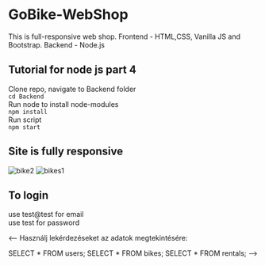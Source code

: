 # GoBike-WebShop
This is full-responsive web shop. Frontend - HTML,CSS, Vanilla JS and Bootstrap. Backend - Node.js

## Tutorial for node js part 4
Clone repo, navigate to Backend folder </br>
`cd Backend` </br>
Run node to install node-modules </br>
`npm install` </br>
Run script </br>
`npm start` </br>
<!-- Navigate in your browser to *http://localhost:3000/index.html* </br> -->

## Site is fully responsive
![bike2](https://user-images.githubusercontent.com/39196212/167292053-fecdc571-4aa5-41f0-bdce-606b121557f9.png)
![bikes1](https://user-images.githubusercontent.com/39196212/167292061-fa9c62d9-600d-457d-a547-e5eb7755bd34.png)

## To login
use test@test for email </br>
use test for password 

<-- Használj lekérdezéseket az adatok megtekintésére:

SELECT * FROM users;
SELECT * FROM bikes;
SELECT * FROM rentals; -->
